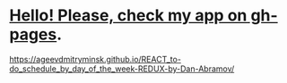 #  [Hello! Please, check my app on gh-pages](https://ageevdmitryminsk.github.io/REACT_to-do_schedule_by_day_of_the_week-REDUX-by-Dan-Abramov/).
 https://ageevdmitryminsk.github.io/REACT_to-do_schedule_by_day_of_the_week-REDUX-by-Dan-Abramov/
